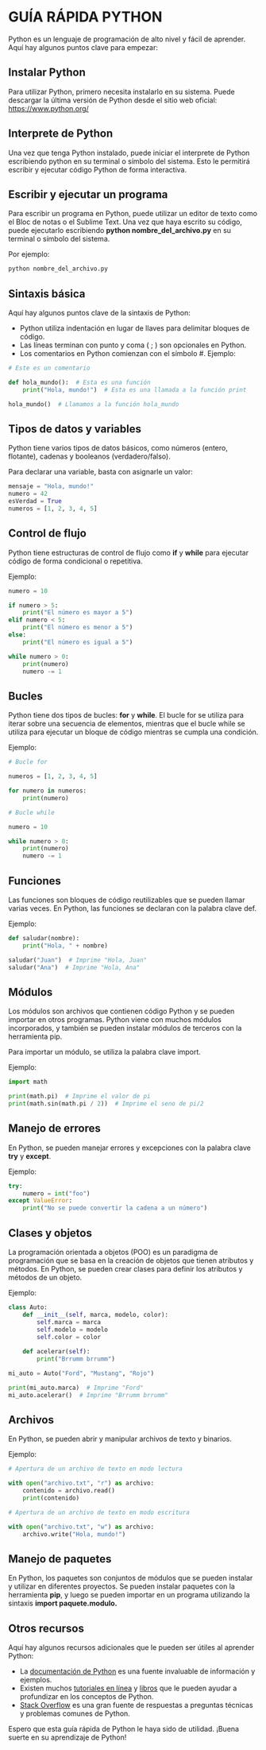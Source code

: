 
# GUÍA RÁPIDA PYTHON

Python es un lenguaje de programación de alto nivel y fácil de aprender. Aquí hay algunos puntos clave para empezar:

## Instalar Python

Para utilizar Python, primero necesita instalarlo en su sistema. Puede descargar la última versión de Python desde el sitio web oficial: <https://www.python.org/>

## Interprete de Python

Una vez que tenga Python instalado, puede iniciar el interprete de Python escribiendo python en su terminal o símbolo del sistema. Esto le permitirá escribir y ejecutar código Python de forma interactiva.

## Escribir y ejecutar un programa

Para escribir un programa en Python, puede utilizar un editor de texto como el Bloc de notas o el Sublime Text. Una vez que haya escrito su código, puede ejecutarlo escribiendo **python nombre_del_archivo.py** en su terminal o símbolo del sistema.

Por ejemplo:

```py
python nombre_del_archivo.py
```

## Sintaxis básica

Aquí hay algunos puntos clave de la sintaxis de Python:

- Python utiliza indentación en lugar de llaves para delimitar bloques de código.
- Las líneas terminan con punto y coma ( ; ) son opcionales en Python.
- Los comentarios en Python comienzan con el símbolo #.
Ejemplo:

```py
# Este es un comentario

def hola_mundo():  # Esta es una función
    print("Hola, mundo!")  # Esta es una llamada a la función print

hola_mundo()  # Llamamos a la función hola_mundo

```

## Tipos de datos y variables

Python tiene varios tipos de datos básicos, como números (entero, flotante), cadenas y booleanos (verdadero/falso).

Para declarar una variable, basta con asignarle un valor:

```py
mensaje = "Hola, mundo!"
numero = 42
esVerdad = True
numeros = [1, 2, 3, 4, 5]
```

## Control de flujo

Python tiene estructuras de control de flujo como **if** y **while** para ejecutar código de forma condicional o repetitiva.

Ejemplo:

```py
numero = 10

if numero > 5:
    print("El número es mayor a 5")
elif numero < 5:
    print("El número es menor a 5")
else:
    print("El número es igual a 5")

while numero > 0:
    print(numero)
    numero -= 1
```

## Bucles

Python tiene dos tipos de bucles: **for** y **while**. El bucle for se utiliza para iterar sobre una secuencia de elementos, mientras que el bucle while se utiliza para ejecutar un bloque de código mientras se cumpla una condición.

Ejemplo:

```py
# Bucle for

numeros = [1, 2, 3, 4, 5]

for numero in numeros:
    print(numero)

# Bucle while

numero = 10

while numero > 0:
    print(numero)
    numero -= 1

```

## Funciones

Las funciones son bloques de código reutilizables que se pueden llamar varias veces. En Python, las funciones se declaran con la palabra clave def.

Ejemplo:

```py
def saludar(nombre):
    print("Hola, " + nombre)

saludar("Juan")  # Imprime "Hola, Juan"
saludar("Ana")  # Imprime "Hola, Ana"
```

## Módulos

Los módulos son archivos que contienen código Python y se pueden importar en otros programas. Python viene con muchos módulos incorporados, y también se pueden instalar módulos de terceros con la herramienta pip.

Para importar un módulo, se utiliza la palabra clave import.

Ejemplo:

```py
import math

print(math.pi)  # Imprime el valor de pi
print(math.sin(math.pi / 2))  # Imprime el seno de pi/2

```

## Manejo de errores

En Python, se pueden manejar errores y excepciones con la palabra clave **try** y **except**.

Ejemplo:

```py
try:
    numero = int("foo")
except ValueError:
    print("No se puede convertir la cadena a un número")
```

## Clases y objetos

La programación orientada a objetos (POO) es un paradigma de programación que se basa en la creación de objetos que tienen atributos y métodos. En Python, se pueden crear clases para definir los atributos y métodos de un objeto.

Ejemplo:

```py
class Auto:
    def __init__(self, marca, modelo, color):
        self.marca = marca
        self.modelo = modelo
        self.color = color
    
    def acelerar(self):
        print("Brrumm brrumm")

mi_auto = Auto("Ford", "Mustang", "Rojo")

print(mi_auto.marca)  # Imprime "Ford"
mi_auto.acelerar()  # Imprime "Brrumm brrumm"
```

## Archivos

En Python, se pueden abrir y manipular archivos de texto y binarios.

Ejemplo:

```py
# Apertura de un archivo de texto en modo lectura

with open("archivo.txt", "r") as archivo:
    contenido = archivo.read()
    print(contenido)

# Apertura de un archivo de texto en modo escritura

with open("archivo.txt", "w") as archivo:
    archivo.write("Hola, mundo!")
```

## Manejo de paquetes

En Python, los paquetes son conjuntos de módulos que se pueden instalar y utilizar en diferentes proyectos. Se pueden instalar paquetes con la herramienta **pip**, y luego se pueden importar en un programa utilizando la sintaxis **import paquete.modulo.**

## Otros recursos

Aquí hay algunos recursos adicionales que le pueden ser útiles al aprender Python:

- La [documentación de Python](https://docs.python.org/3/) es una fuente invaluable de información y ejemplos.
- Existen muchos [tutoriales en línea](https://www.tutorialspoint.com/python/index.htm) y [libros](https://www.amazon.com/Python-Crash-Course-Hands-Project-Based/dp/1593276036) que le pueden ayudar a profundizar en los conceptos de Python.
- [Stack Overflow](https://stackoverflow.com/) es una gran fuente de respuestas a preguntas técnicas y problemas comunes de Python.

Espero que esta guía rápida de Python le haya sido de utilidad. ¡Buena suerte en su aprendizaje de Python!

